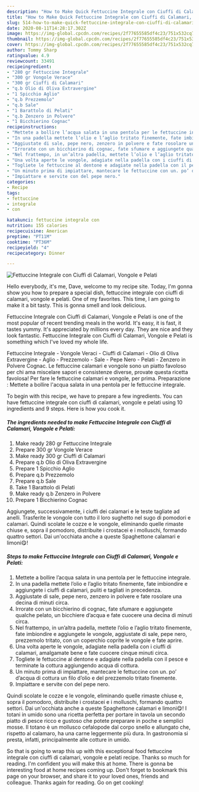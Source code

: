 ```yaml
---
description: "How to Make Quick Fettuccine Integrale con Ciuffi di Calamari, Vongole e Pelati"
title: "How to Make Quick Fettuccine Integrale con Ciuffi di Calamari, Vongole e Pelati"
slug: 514-how-to-make-quick-fettuccine-integrale-con-ciuffi-di-calamari-vongole-e-pelati
date: 2020-08-11T14:28:17.302Z
image: https://img-global.cpcdn.com/recipes/2f77655585df4c23/751x532cq70/fettuccine-integrale-con-ciuffi-di-calamari-vongole-e-pelati-recipe-main-photo.jpg
thumbnail: https://img-global.cpcdn.com/recipes/2f77655585df4c23/751x532cq70/fettuccine-integrale-con-ciuffi-di-calamari-vongole-e-pelati-recipe-main-photo.jpg
cover: https://img-global.cpcdn.com/recipes/2f77655585df4c23/751x532cq70/fettuccine-integrale-con-ciuffi-di-calamari-vongole-e-pelati-recipe-main-photo.jpg
author: Tommy Sharp
ratingvalue: 4.9
reviewcount: 33491
recipeingredient:
- "280 gr Fettuccine Integrale"
- "300 gr Vongole Verace"
- "300 gr Ciuffi di Calamari"
- "q.b Olio di Oliva Extravergine"
- "1 Spicchio Aglio"
- "q.b Prezzemolo"
- "q.b Sale"
- "1 Barattolo di Pelati"
- "q.b Zenzero in Polvere"
- "1 Bicchierino Cognac"
recipeinstructions:
- "Mettete a bollire l’acqua salata in una pentola per le fettuccine integrale."
- "In una padella mettete l’olio e l’aglio tritato finemente, fate imbiondire e aggiungete i ciuffi di calamari, puliti e tagliati in precedenza."
- "Aggiustate di sale, pepe nero, zenzero in polvere e fate rosolare una decina di minuti circa."
- "Irrorate con un bicchierino di cognac, fate sfumare e aggiungete qualche pelato, un bicchiere d’acqua e fate cuocere una decina di minuti circa."
- "Nel frattempo, in un’altra padella, mettete l’olio e l’aglio tritato finemente, fate imbiondire e aggiungete le vongole, aggiustate di sale, pepe nero, prezzemolo tritato, con un coperchio coprite le vongole e fate aprire."
- "Una volta aperte le vongole, adagiate nella padella con i ciuffi di calamari, amalgamate bene e fate cuocere cinque minuti circa."
- "Togliete le fettuccine al dentone e adagiate nella padella con il pesce e terminate la cottura aggiungendo acqua di cottura."
- "Un minuto prima di impiattare, mantecare le fettuccine con un. po’ d’acqua di cottura un filo d’olio e del prezzemolo tritato finemente."
- "Impiattare e servite con del pepe nero."
categories:
- Recipe
tags:
- fettuccine
- integrale
- con

katakunci: fettuccine integrale con 
nutrition: 155 calories
recipecuisine: American
preptime: "PT11M"
cooktime: "PT36M"
recipeyield: "4"
recipecategory: Dinner

---
```



![Fettuccine Integrale con Ciuffi di Calamari, Vongole e Pelati](https://img-global.cpcdn.com/recipes/2f77655585df4c23/751x532cq70/fettuccine-integrale-con-ciuffi-di-calamari-vongole-e-pelati-recipe-main-photo.jpg)

Hello everybody, it's me, Dave, welcome to my recipe site. Today, I'm gonna show you how to prepare a special dish, fettuccine integrale con ciuffi di calamari, vongole e pelati. One of my favorites. This time, I am going to make it a bit tasty. This is gonna smell and look delicious.

Fettuccine Integrale con Ciuffi di Calamari, Vongole e Pelati is one of the most popular of recent trending meals in the world. It's easy, it is fast, it tastes yummy. It's appreciated by millions every day. They are nice and they look fantastic. Fettuccine Integrale con Ciuffi di Calamari, Vongole e Pelati is something which I've loved my whole life.

Fettuccine Integrale - Vongole Veraci - Ciuffi di Calamari - Olio di Oliva Extravergine - Aglio - Prezzemolo - Sale - Pepe Nero - Pelati - Zenzero in Polvere Cognac. Le fettuccine calamari e vongole sono un piatto favoloso per chi ama miscelare sapori e consistenze diverse, provate questa ricetta favolosa! Per fare le fettuccine calamari e vongole, per prima. Preparazione : Mettete a bollire l&#39;acqua salata in una pentola per le fettuccine integrale.


To begin with this recipe, we have to prepare a few ingredients. You can have fettuccine integrale con ciuffi di calamari, vongole e pelati using 10 ingredients and 9 steps. Here is how you cook it.

<!--inarticleads1-->

##### The ingredients needed to make Fettuccine Integrale con Ciuffi di Calamari, Vongole e Pelati:

1. Make ready 280 gr Fettuccine Integrale
1. Prepare 300 gr Vongole Verace
1. Make ready 300 gr Ciuffi di Calamari
1. Prepare q.b Olio di Oliva Extravergine
1. Prepare 1 Spicchio Aglio
1. Prepare q.b Prezzemolo
1. Prepare q.b Sale
1. Take 1 Barattolo di Pelati
1. Make ready q.b Zenzero in Polvere
1. Prepare 1 Bicchierino Cognac


Aggiungete, successivamente, i ciuffi dei calamari e le teste tagliate ad anelli. Trasferite le vongole con tutto il loro sughetto nel sugo di pomodori e calamari. Quindi scolate le cozze e le vongole, eliminando quelle rimaste chiuse e, sopra il pomodoro, distribuite i crostacei e i molluschi, formando quattro settori. Dai un&#39;occhiata anche a queste Spaghettone calamari e limoni😋! 

<!--inarticleads2-->

##### Steps to make Fettuccine Integrale con Ciuffi di Calamari, Vongole e Pelati:

1. Mettete a bollire l’acqua salata in una pentola per le fettuccine integrale.
1. In una padella mettete l’olio e l’aglio tritato finemente, fate imbiondire e aggiungete i ciuffi di calamari, puliti e tagliati in precedenza.
1. Aggiustate di sale, pepe nero, zenzero in polvere e fate rosolare una decina di minuti circa.
1. Irrorate con un bicchierino di cognac, fate sfumare e aggiungete qualche pelato, un bicchiere d’acqua e fate cuocere una decina di minuti circa.
1. Nel frattempo, in un’altra padella, mettete l’olio e l’aglio tritato finemente, fate imbiondire e aggiungete le vongole, aggiustate di sale, pepe nero, prezzemolo tritato, con un coperchio coprite le vongole e fate aprire.
1. Una volta aperte le vongole, adagiate nella padella con i ciuffi di calamari, amalgamate bene e fate cuocere cinque minuti circa.
1. Togliete le fettuccine al dentone e adagiate nella padella con il pesce e terminate la cottura aggiungendo acqua di cottura.
1. Un minuto prima di impiattare, mantecare le fettuccine con un. po’ d’acqua di cottura un filo d’olio e del prezzemolo tritato finemente.
1. Impiattare e servite con del pepe nero.


Quindi scolate le cozze e le vongole, eliminando quelle rimaste chiuse e, sopra il pomodoro, distribuite i crostacei e i molluschi, formando quattro settori. Dai un&#39;occhiata anche a queste Spaghettone calamari e limoni😋! I totani in umido sono una ricetta perfetta per portare in tavola un secondo piatto di pesce ricco e gustoso che potete preparare in poche e semplici mosse. Il totano è un mollusco cefalopode dal corpo snello e allungato che, rispetto al calamaro, ha una carne leggermente più dura. In gastronomia si presta, infatti, principalmente alle cotture in umido. 

So that is going to wrap this up with this exceptional food fettuccine integrale con ciuffi di calamari, vongole e pelati recipe. Thanks so much for reading. I'm confident you will make this at home. There is gonna be interesting food at home recipes coming up. Don't forget to bookmark this page on your browser, and share it to your loved ones, friends and colleague. Thanks again for reading. Go on get cooking!

